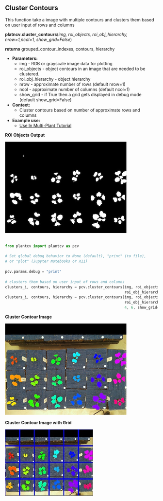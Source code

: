 ## Cluster Contours

This function take a image with multiple contours and clusters them based on user input of rows and columns

**platncv.cluster_contours**(*img, roi_objects, roi_obj_hierarchy, nrow=1,ncol=1, show_grid=False*)

**returns** grouped_contour_indexes, contours, hierarchy

- **Parameters:**
    - img - RGB or grayscale image data for plotting
    - roi_objects - object contours in an image that are needed to be clustered.
    - roi_obj_hierarchy - object hierarchy
    - nrow - approximate number of rows (default nrow=1)
    - ncol - approximate number of columns (default ncol=1)
    - show_grid - if True then a grid gets displayed in debug mode (default show_grid=False)
- **Context:**
    - Cluster contours based on number of approximate rows and columns
- **Example use:**
    - [Use In Multi-Plant Tutorial](multi-plant_tutorial.md)
    

**ROI Objects Output**

![Screenshot](img/documentation_images/cluster_contour/13_roi_mask.jpg)

```python

from plantcv import plantcv as pcv

# Set global debug behavior to None (default), "print" (to file), 
# or "plot" (Jupyter Notebooks or X11)

pcv.params.debug = "print"

# clusters them based on user input of rows and columns
clusters_i, contours, hierarchy = pcv.cluster_contours(img, roi_objects, 
                                                       roi_obj_hierarchy, 4, 6)
clusters_i, contours, hierarchy = pcv.cluster_contours(img, roi_objects, 
                                                       roi_obj_hierarchy, 
                                                       4, 6, show_grid=True)

```

**Cluster Contour Image**

![Screenshot](img/documentation_images/cluster_contour/14_clusters.jpg)

**Cluster Contour Image with Grid**

![Screenshot](img/documentation_images/cluster_contour/show_grid.jpg)

